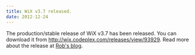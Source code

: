 ```yaml
---
title: WiX v3.7 released.
date: 2012-12-24
---
```

The production/stable release of WiX v3.7 has been released. You can download it from <a href='http://wix.codeplex.com/releases/view/99514'>http://wix.codeplex.com/releases/view/93929</a>. Read more about the release at <a href='http://robmensching.com/blog/posts/2012/12/24/WiX-v3.7-released'>Rob's blog</a>.
